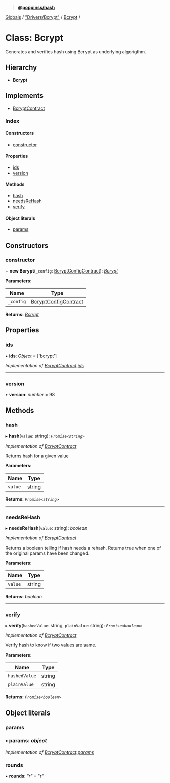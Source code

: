 > **[@poppinss/hash](../README.md)**

[Globals](../README.md) / ["Drivers/Bcrypt"](../modules/_drivers_bcrypt_.md) / [Bcrypt](_drivers_bcrypt_.bcrypt.md) /

# Class: Bcrypt

Generates and verifies hash using Bcrypt as underlying
algorigthm.

## Hierarchy

* **Bcrypt**

## Implements

* [BcryptContract](../interfaces/_contracts_.bcryptcontract.md)

### Index

#### Constructors

* [constructor](_drivers_bcrypt_.bcrypt.md#constructor)

#### Properties

* [ids](_drivers_bcrypt_.bcrypt.md#ids)
* [version](_drivers_bcrypt_.bcrypt.md#version)

#### Methods

* [hash](_drivers_bcrypt_.bcrypt.md#hash)
* [needsReHash](_drivers_bcrypt_.bcrypt.md#needsrehash)
* [verify](_drivers_bcrypt_.bcrypt.md#verify)

#### Object literals

* [params](_drivers_bcrypt_.bcrypt.md#params)

## Constructors

###  constructor

\+ **new Bcrypt**(`_config`: [BcryptConfigContract](../modules/_contracts_.md#bcryptconfigcontract)): *[Bcrypt](_drivers_bcrypt_.bcrypt.md)*

**Parameters:**

Name | Type |
------ | ------ |
`_config` | [BcryptConfigContract](../modules/_contracts_.md#bcryptconfigcontract) |

**Returns:** *[Bcrypt](_drivers_bcrypt_.bcrypt.md)*

## Properties

###  ids

• **ids**: *Object* =  ['bcrypt']

*Implementation of [BcryptContract](../interfaces/_contracts_.bcryptcontract.md).[ids](../interfaces/_contracts_.bcryptcontract.md#ids)*

___

###  version

• **version**: *number* = 98

## Methods

###  hash

▸ **hash**(`value`: string): *`Promise<string>`*

*Implementation of [BcryptContract](../interfaces/_contracts_.bcryptcontract.md)*

Returns hash for a given value

**Parameters:**

Name | Type |
------ | ------ |
`value` | string |

**Returns:** *`Promise<string>`*

___

###  needsReHash

▸ **needsReHash**(`value`: string): *boolean*

*Implementation of [BcryptContract](../interfaces/_contracts_.bcryptcontract.md)*

Returns a boolean telling if hash needs a rehash. Returns true when
one of the original params have been changed.

**Parameters:**

Name | Type |
------ | ------ |
`value` | string |

**Returns:** *boolean*

___

###  verify

▸ **verify**(`hashedValue`: string, `plainValue`: string): *`Promise<boolean>`*

*Implementation of [BcryptContract](../interfaces/_contracts_.bcryptcontract.md)*

Verify hash to know if two values are same.

**Parameters:**

Name | Type |
------ | ------ |
`hashedValue` | string |
`plainValue` | string |

**Returns:** *`Promise<boolean>`*

## Object literals

###  params

### ▪ **params**: *object*

*Implementation of [BcryptContract](../interfaces/_contracts_.bcryptcontract.md).[params](../interfaces/_contracts_.bcryptcontract.md#params)*

###  rounds

• **rounds**: *"r"* = "r"